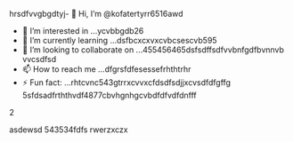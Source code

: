 hrsdfvvgbgdtyj- 👋 Hi, I’m @kofatertyrr6516awd
- 👀 I’m interested in ...ycvbbgdb26
- 🌱 I’m currently learning ...dsfbcxcxvxcvbcsescvb595
- 💞️ I’m looking to collaborate on ...455456465dsfsdffsdfvvbnfgdfbvnnvb vvcsdfsd
- 📫 How to reach me ...dfgrsfdfesessefrhthtrhr
- ⚡ Fun fact: ...rhtcvnc543gtrrxcvvxcfdsdfsdjjxcvsdfdfgffg
5sfdsadfrththvdf4877cbvhgnhgcvbdfdfvdfdnfff
<!---cbmdsds
kofatertyrr/kofatertyrr is a ✨ special ✨ repository because ithmhs `README.md` (this file) appears on your GitHub profile.
You can click the Preview link to take a look at your changes.e2vbcc
--->2
asdewsd
543534fdfs
rwerzxczx

